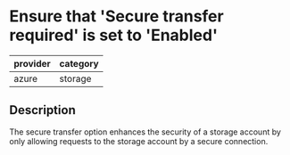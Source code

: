 # Ensure that 'Secure transfer required' is set to 'Enabled'

provider | category
--- | ---
azure | storage

## Description
The secure transfer option enhances the security of a storage account by only allowing requests to the storage account by a secure connection.
